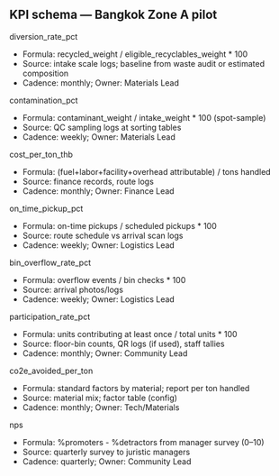 ## KPI schema — Bangkok Zone A pilot

diversion_rate_pct
- Formula: recycled_weight / eligible_recyclables_weight * 100
- Source: intake scale logs; baseline from waste audit or estimated composition
- Cadence: monthly; Owner: Materials Lead

contamination_pct
- Formula: contaminant_weight / intake_weight * 100 (spot-sample)
- Source: QC sampling logs at sorting tables
- Cadence: weekly; Owner: Materials Lead

cost_per_ton_thb
- Formula: (fuel+labor+facility+overhead attributable) / tons handled
- Source: finance records, route logs
- Cadence: monthly; Owner: Finance Lead

on_time_pickup_pct
- Formula: on-time pickups / scheduled pickups * 100
- Source: route schedule vs arrival scan logs
- Cadence: weekly; Owner: Logistics Lead

bin_overflow_rate_pct
- Formula: overflow events / bin checks * 100
- Source: arrival photos/logs
- Cadence: weekly; Owner: Logistics Lead

participation_rate_pct
- Formula: units contributing at least once / total units * 100
- Source: floor-bin counts, QR logs (if used), staff tallies
- Cadence: monthly; Owner: Community Lead

co2e_avoided_per_ton
- Formula: standard factors by material; report per ton handled
- Source: material mix; factor table (config)
- Cadence: monthly; Owner: Tech/Materials

nps
- Formula: %promoters - %detractors from manager survey (0–10)
- Source: quarterly survey to juristic managers
- Cadence: quarterly; Owner: Community Lead


